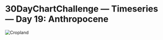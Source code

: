 # 30DayChartChallenge — Timeseries — Day 19: Anthropocene

![Cropland](https://github.com/imagineazhar/30DayChartChallenge2023/blob/main/19-anthropocene/crop-land.png)
